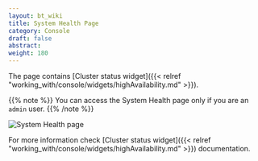 ```yaml
---
layout: bt_wiki
title: System Health Page
category: Console
draft: false
abstract:
weight: 180
---
```


The page contains [Cluster status widget]({{< relref "working_with/console/widgets/highAvailability.md" >}}).

{{% note %}}
You can access the System Health page only if you are an `admin` user.
{{% /note %}}

![System Health page]( /images/ui/pages/system-health-page.png )

For more information check [Cluster status widget]({{< relref "working_with/console/widgets/highAvailability.md" >}}) documentation.
